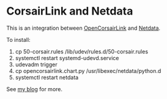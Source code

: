 # CorsairLink and Netdata

This is an integration between [OpenCorsairLink](https://github.com/audiohacked/OpenCorsairLink)
and [Netdata](https://github.com/firehol/netdata).

To install:

1. cp 50-corsair.rules /lib/udev/rules.d/50-corsair.rules
2. systemctl restart systemd-udevd.service
3. udevadm trigger
4. cp opencorsairlink.chart.py /usr/libexec/netdata/python.d
5. systemctl restart netdata

See [my blog](https://blog.donbowman.ca/2017/11/26/the-new-corsair-supply-and-netdata/) for more.
